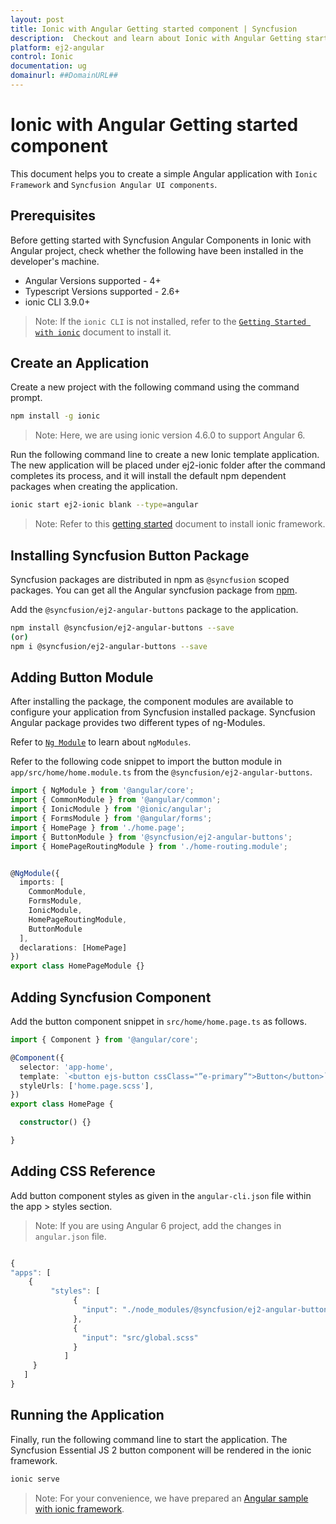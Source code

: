 ```yaml
---
layout: post
title: Ionic with Angular Getting started component | Syncfusion
description:  Checkout and learn about Ionic with Angular Getting started component of Syncfusion Essential JS 2 and more details.
platform: ej2-angular
control: Ionic 
documentation: ug
domainurl: ##DomainURL##
---
```


# Ionic with Angular Getting started component

This document helps you to create a simple Angular application with `Ionic Framework` and `Syncfusion Angular UI components`.

## Prerequisites

Before getting started with Syncfusion Angular Components in Ionic with Angular project, check whether the following have been installed in the developer's machine.

* Angular Versions supported - 4+
* Typescript Versions supported - 2.6+
* ionic CLI 3.9.0+

>Note: If the `ionic CLI` is not installed, refer to the [`Getting Started with ionic`](https://ionicframework.com/getting-started/#cli) document to install it.

## Create an Application

Create a new project with the following command using the command prompt.

```bash
npm install -g ionic
```

>Note: Here, we are using ionic version 4.6.0 to support Angular 6.

Run the following command line to create a new Ionic template application. The new application will be placed under ej2-ionic folder after the command completes its process, and it will install the default npm dependent packages when creating the application.

```bash
ionic start ej2-ionic blank --type=angular 
```

>Note: Refer to this [getting started](https://ionicframework.com/getting-started/#cli) document to install ionic framework.

## Installing Syncfusion Button Package

Syncfusion packages are distributed in npm as `@syncfusion` scoped packages. You can get all the Angular syncfusion package from [npm]( https://www.npmjs.com/search?q=%40syncfusion%2Fej2-angular- ).

Add the `@syncfusion/ej2-angular-buttons` package to the application.

```bash
npm install @syncfusion/ej2-angular-buttons --save
(or)
npm i @syncfusion/ej2-angular-buttons --save
```

## Adding Button Module

After installing the package, the component modules are available to configure your application from Syncfusion installed package. Syncfusion Angular package provides two different types of ng-Modules.

Refer to [`Ng Module`](../common/ng-module.html) to learn about `ngModules`.

Refer to the following code snippet to import the button module in `app/src/home/home.module.ts` from the `@syncfusion/ej2-angular-buttons`.

```typescript
import { NgModule } from '@angular/core';
import { CommonModule } from '@angular/common';
import { IonicModule } from '@ionic/angular';
import { FormsModule } from '@angular/forms';
import { HomePage } from './home.page';
import { ButtonModule } from '@syncfusion/ej2-angular-buttons';
import { HomePageRoutingModule } from './home-routing.module';


@NgModule({
  imports: [
    CommonModule,
    FormsModule,
    IonicModule,
    HomePageRoutingModule,
    ButtonModule 
  ],
  declarations: [HomePage]
})
export class HomePageModule {}

```

## Adding Syncfusion Component

Add the button component snippet in `src/home/home.page.ts` as follows.

```typescript
import { Component } from '@angular/core';

@Component({
  selector: 'app-home',
  template: `<button ejs-button cssClass="”e-primary”">Button</button>`,
  styleUrls: ['home.page.scss'],
})
export class HomePage {

  constructor() {}

}

```

## Adding CSS Reference

Add button component styles as given in the `angular-cli.json` file within the app > styles section.

>Note: If you are using Angular 6 project, add the changes in `angular.json` file.

```typescript

{
"apps": [
    {
         "styles": [
              {
                "input": "./node_modules/@syncfusion/ej2-angular-buttons/styles/material.css"
              },
              {
                "input": "src/global.scss"
              }
            ]
     }
   ]
}

```

## Running the Application

Finally, run the following command line to start the application. The Syncfusion Essential JS 2 button component will be rendered in the ionic framework. 

 ```bash
ionic serve 
```

>Note: For your convenience, we have prepared an [Angular sample with ionic framework](https://github.com/SyncfusionExamples/ej2-angular-ionic).

